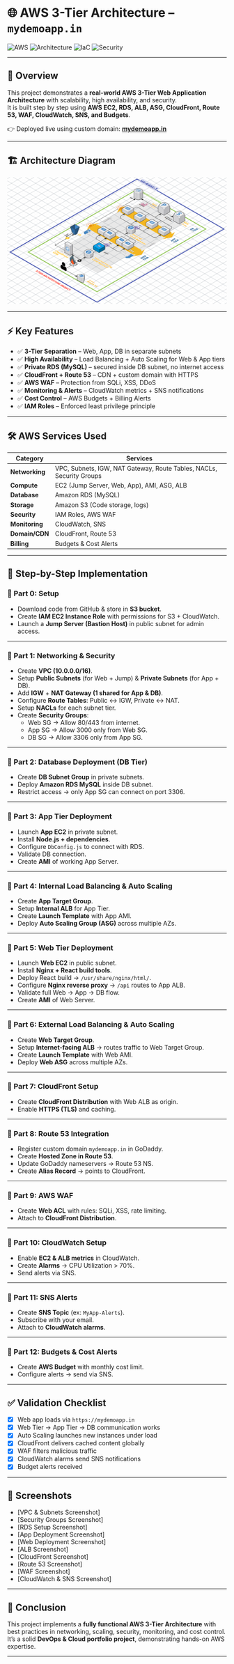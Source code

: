 # 🌐 AWS 3-Tier Architecture – `mydemoapp.in`

![AWS](https://img.shields.io/badge/AWS-Cloud-orange?logo=amazon-aws)
![Architecture](https://img.shields.io/badge/3--Tier%20App-Web%20%7C%20App%20%7C%20DB-blue)
![IaC](https://img.shields.io/badge/Infrastructure-Manual%20%2B%20ASG-green)
![Security](https://img.shields.io/badge/Security-WAF%20%7C%20IAM%20%7C%20SG-red)

---

## 📌 Overview
This project demonstrates a **real-world AWS 3-Tier Web Application Architecture** with scalability, high availability, and security.  
It is built step by step using **AWS EC2, RDS, ALB, ASG, CloudFront, Route 53, WAF, CloudWatch, SNS, and Budgets**.  

👉 Deployed live using custom domain: **[mydemoapp.in](https://mydemoapp.in)**

---

## 🏗️ Architecture Diagram
![Architecture Diagram](https://github.com/KaranPrince/aws-three-tier-web-architecture-workshop/blob/main/application-code/web-tier/src/assets/3TierArch3D.png)

---

## ⚡ Key Features
- ✅ **3-Tier Separation** – Web, App, DB in separate subnets  
- ✅ **High Availability** – Load Balancing + Auto Scaling for Web & App tiers  
- ✅ **Private RDS (MySQL)** – secured inside DB subnet, no internet access  
- ✅ **CloudFront + Route 53** – CDN + custom domain with HTTPS  
- ✅ **AWS WAF** – Protection from SQLi, XSS, DDoS  
- ✅ **Monitoring & Alerts** – CloudWatch metrics + SNS notifications  
- ✅ **Cost Control** – AWS Budgets + Billing Alerts  
- ✅ **IAM Roles** – Enforced least privilege principle  

---

## 🛠️ AWS Services Used

| **Category**      | **Services** |
|--------------------|-------------|
| **Networking**     | VPC, Subnets, IGW, NAT Gateway, Route Tables, NACLs, Security Groups |
| **Compute**        | EC2 (Jump Server, Web, App), AMI, ASG, ALB |
| **Database**       | Amazon RDS (MySQL) |
| **Storage**        | Amazon S3 (Code storage, logs) |
| **Security**       | IAM Roles, AWS WAF |
| **Monitoring**     | CloudWatch, SNS |
| **Domain/CDN**     | CloudFront, Route 53 |
| **Billing**        | Budgets & Cost Alerts |

---

## 📝 Step-by-Step Implementation

### 🔹 Part 0: Setup
- Download code from GitHub & store in **S3 bucket**.
- Create **IAM EC2 Instance Role** with permissions for S3 + CloudWatch.
- Launch a **Jump Server (Bastion Host)** in public subnet for admin access.

---

### 🔹 Part 1: Networking & Security
- Create **VPC (10.0.0.0/16)**.  
- Setup **Public Subnets** (for Web + Jump) & **Private Subnets** (for App + DB).  
- Add **IGW** + **NAT Gateway (1 shared for App & DB)**.  
- Configure **Route Tables**: Public ↔ IGW, Private ↔ NAT.  
- Setup **NACLs** for each subnet tier.  
- Create **Security Groups**:  
  - Web SG → Allow 80/443 from internet.  
  - App SG → Allow 3000 only from Web SG.  
  - DB SG → Allow 3306 only from App SG.  

---

### 🔹 Part 2: Database Deployment (DB Tier)
- Create **DB Subnet Group** in private subnets.  
- Deploy **Amazon RDS MySQL** inside DB subnet.  
- Restrict access → only App SG can connect on port 3306.  

---

### 🔹 Part 3: App Tier Deployment
- Launch **App EC2** in private subnet.  
- Install **Node.js + dependencies**.  
- Configure `DbConfig.js` to connect with RDS.  
- Validate DB connection.  
- Create **AMI** of working App Server.  

---

### 🔹 Part 4: Internal Load Balancing & Auto Scaling
- Create **App Target Group**.  
- Setup **Internal ALB** for App Tier.  
- Create **Launch Template** with App AMI.  
- Deploy **Auto Scaling Group (ASG)** across multiple AZs.  

---

### 🔹 Part 5: Web Tier Deployment
- Launch **Web EC2** in public subnet.  
- Install **Nginx + React build tools**.  
- Deploy React build → `/usr/share/nginx/html/`.  
- Configure **Nginx reverse proxy** → `/api` routes to App ALB.  
- Validate full Web → App → DB flow.  
- Create **AMI** of Web Server.  

---

### 🔹 Part 6: External Load Balancing & Auto Scaling
- Create **Web Target Group**.  
- Setup **Internet-facing ALB** → routes traffic to Web Target Group.  
- Create **Launch Template** with Web AMI.  
- Deploy **Web ASG** across multiple AZs.  

---

### 🔹 Part 7: CloudFront Setup
- Create **CloudFront Distribution** with Web ALB as origin.  
- Enable **HTTPS (TLS)** and caching.  

---

### 🔹 Part 8: Route 53 Integration
- Register custom domain `mydemoapp.in` in GoDaddy.  
- Create **Hosted Zone in Route 53**.  
- Update GoDaddy nameservers → Route 53 NS.  
- Create **Alias Record** → points to CloudFront.  

---

### 🔹 Part 9: AWS WAF
- Create **Web ACL** with rules: SQLi, XSS, rate limiting.  
- Attach to **CloudFront Distribution**.  

---

### 🔹 Part 10: CloudWatch Setup
- Enable **EC2 & ALB metrics** in CloudWatch.  
- Create **Alarms** → CPU Utilization > 70%.  
- Send alerts via SNS.  

---

### 🔹 Part 11: SNS Alerts
- Create **SNS Topic** (ex: `MyApp-Alerts`).  
- Subscribe with your email.  
- Attach to **CloudWatch alarms**.  

---

### 🔹 Part 12: Budgets & Cost Alerts
- Create **AWS Budget** with monthly cost limit.  
- Configure alerts → send via SNS.  

---

## ✅ Validation Checklist
- [x] Web app loads via `https://mydemoapp.in`  
- [x] Web Tier → App Tier → DB communication works  
- [x] Auto Scaling launches new instances under load  
- [x] CloudFront delivers cached content globally  
- [x] WAF filters malicious traffic  
- [x] CloudWatch alarms send SNS notifications  
- [x] Budget alerts received  

---

## 📸 Screenshots 
- [VPC & Subnets Screenshot]  
- [Security Groups Screenshot]  
- [RDS Setup Screenshot]  
- [App Deployment Screenshot]  
- [Web Deployment Screenshot]  
- [ALB Screenshot]  
- [CloudFront Screenshot]  
- [Route 53 Screenshot]  
- [WAF Screenshot]  
- [CloudWatch & SNS Screenshot]  

---

## 🎯 Conclusion
This project implements a **fully functional AWS 3-Tier Architecture** with best practices in networking, scaling, security, monitoring, and cost control.  
It’s a solid **DevOps & Cloud portfolio project**, demonstrating hands-on AWS expertise.

---
